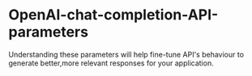 # OpenAI-chat-completion-API-parameters
Understanding these parameters will help fine-tune API's behaviour to generate better,more relevant responses for your application.
